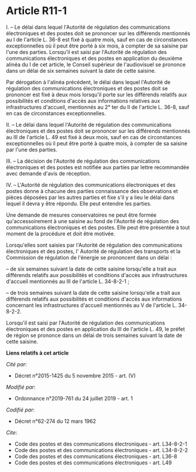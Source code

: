 # Article R11-1

I. – Le délai dans lequel l'Autorité de régulation des communications électroniques et des postes doit se prononcer sur les
différends mentionnés au I de l'article L. 36-8 est fixé à quatre mois, sauf en cas de circonstances exceptionnelles où il
peut être porté à six mois, à compter de sa saisine par l'une des parties. Lorsqu'il est saisi par l'Autorité de régulation
des communications électroniques et des postes en application du deuxième alinéa du I de cet article, le Conseil supérieur de
l'audiovisuel se prononce dans un délai de six semaines suivant la date de cette saisine. 

Par dérogation à l'alinéa précédent, le délai dans lequel l'Autorité de régulation des communications électroniques et des
postes doit se prononcer est fixé à deux mois lorsqu'il porte sur les différends relatifs aux possibilités et conditions
d'accès aux informations relatives aux infrastructures d'accueil, mentionnés au 2° ter du II de l'article L. 36-8, sauf en
cas de circonstances exceptionnelles. 

II. – Le délai dans lequel l'Autorité de régulation des communications électroniques et des postes doit se prononcer sur les
différends mentionnés au III de l'article L. 49 est fixé à deux mois, sauf en cas de circonstances exceptionnelles où il peut
être porté à quatre mois, à compter de sa saisine par l'une des parties. 

III. – La décision de l'Autorité de régulation des communications électroniques et des postes est notifiée aux parties par
lettre recommandée avec demande d'avis de réception. 

IV. – L'Autorité de régulation des communications électroniques et des postes donne à chacune des parties connaissance des
observations et pièces déposées par les autres parties et fixe s'il y a lieu le délai dans lequel il devra y être répondu.
Elle peut entendre les parties. 

Une demande de mesures conservatoires ne peut être formée qu'accessoirement à une saisine au fond de l'Autorité de régulation
des communications électroniques et des postes. Elle peut être présentée à tout moment de la procédure et doit être motivée. 

Lorsqu'elles sont saisies par l'Autorité de régulation des communications électroniques et des postes, l'       Autorité de
régulation des transports et la Commission de régulation de l'énergie se prononcent dans un délai : 

– de six semaines suivant la date de cette saisine lorsqu'elle a trait aux différends relatifs aux possibilités et conditions
d'accès aux infrastructures d'accueil mentionnés au III de l'article L. 34-8-2-1 ; 

– de trois semaines suivant la date de cette saisine lorsqu'elle a trait aux différends relatifs aux possibilités et
conditions d'accès aux informations concernant les infrastructures d'accueil mentionnés au V de l'article L. 34-8-2-2. 

Lorsqu'il est saisi par l'Autorité de régulation des communications électroniques et des postes en application du III de
l'article L. 49, le préfet de région se prononce dans un délai de trois semaines suivant la date de cette saisine.

**Liens relatifs à cet article**

_Cité par_:

  - Décret n°2015-1425 du 5 novembre 2015 - art. (V)

_Modifié par_:

  - Ordonnance n°2019-761 du 24 juillet 2019 - art. 1

_Codifié par_:

  - Décret n°62-274 du 12 mars 1962

_Cite_:

  - Code des postes et des communications électroniques - art. L34-8-2-1
  - Code des postes et des communications électroniques - art. L34-8-2-2
  - Code des postes et des communications électroniques - art. L36-8
  - Code des postes et des communications électroniques - art. L49
